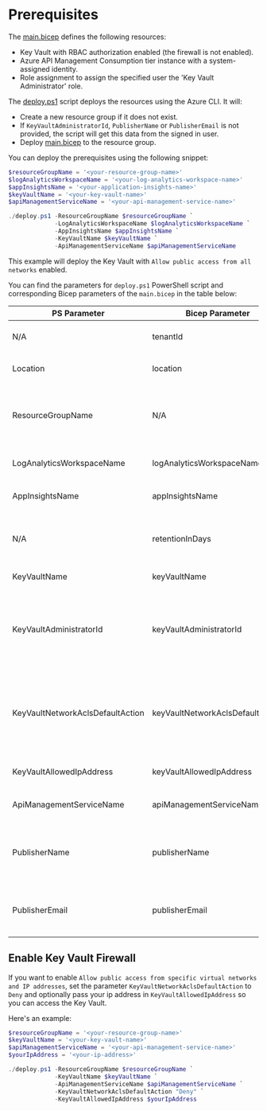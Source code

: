 # Prerequisites

The [main.bicep](./main.bicep) defines the following resources:
- Key Vault with RBAC authorization enabled (the firewall is not enabled).
- Azure API Management Consumption tier instance with a system-assigned identity.
- Role assignment to assign the specified user the 'Key Vault Administrator' role.

The [deploy.ps1](./deploy.ps1) script deploys the resources using the Azure CLI. It will:
- Create a new resource group if it does not exist.
- If `KeyVaultAdministratorId`, `PublisherName` or `PublisherEmail` is not provided, the script will get this data from the signed in user.
- Deploy [main.bicep](./main.bicep) to the resource group.

You can deploy the prerequisites using the following snippet:

```powershell
$resourceGroupName = '<your-resource-group-name>'
$logAnalyticsWorkspaceName = '<your-log-analytics-workspace-name>'
$appInsightsName = '<your-application-insights-name>'
$keyVaultName = '<your-key-vault-name>'
$apiManagementServiceName = '<your-api-management-service-name>'

./deploy.ps1 -ResourceGroupName $resourceGroupName `
             -LogAnalyticsWorkspaceName $logAnalyticsWorkspaceName `
             -AppInsightsName $appInsightsName `
             -KeyVaultName $keyVaultName `
             -ApiManagementServiceName $apiManagementServiceName
```

This example will deploy the Key Vault with `Allow public access from all networks` enabled.

You can find the parameters for `deploy.ps1` PowerShell script and corresponding Bicep parameters of the `main.bicep` in the table below:

| PS Parameter | Bicep Parameter | Description |
|-|-|-|
| N/A | tenantId | The Azure AD tenant ID. Default: tenant id of the resource group. |
| Location | location | The location for the resources. Default: `norwayeast` |
| ResourceGroupName | N/A | The name of the resource group to which the resources in the `main.bicep` are deployed to. Will be created if it doesn't exist |
| LogAnalyticsWorkspaceName | logAnalyticsWorkspaceName | The name of the Log Analytics workspace to be created. |
| AppInsightsName | appInsightsName | The name of the Application Insights instance to be created. |
| N/A | retentionInDays | The retention period for the Log Analytics workspace and Application Insights. Default: `30` |
| KeyVaultName | keyVaultName | The name of the Key Vault to be created. |
| KeyVaultAdministratorId | keyVaultAdministratorId | The object ID of the user to be assigned the 'Key Vault Administrator' role. If `$null` then the id of the logged in uer is used. If an empty string is specified, the role is not assigned. |
| KeyVaultNetworkAclsDefaultAction | keyVaultNetworkAclsDefaultAction | Defaults to `Allow`. Set to `Deny` to enable `Allow public access from specific virtual networks and IP addresses` and optionally add an allowed ip addres to `KeyVaultAllowedIpAddress` |
| KeyVaultAllowedIpAddress | keyVaultAllowedIpAddress | The allowed IP address for the Key Vault. Default: empty |
| ApiManagementServiceName | apiManagementServiceName | The name of the API Management service to be created. |
| PublisherName | publisherName | The name of the publisher of the API Management service. If not specified, the display name of the logged in user is used. |
| PublisherEmail | publisherEmail | The email of the publisher of the API Management service. If not specified, the email of the logged in user is used. |


## Enable Key Vault Firewall

If you want to enable `Allow public access from specific virtual networks and IP addresses`, set the parameter `KeyVaultNetworkAclsDefaultAction` to `Deny` and optionally pass your ip address in `KeyVaultAllowedIpAddress` so you can access the Key Vault.

Here's an example:

```powershell
$resourceGroupName = '<your-resource-group-name>'
$keyVaultName = '<your-key-vault-name>'
$apiManagementServiceName = '<your-api-management-service-name>'
$yourIpAddress = '<your-ip-address>'

./deploy.ps1 -ResourceGroupName $resourceGroupName `
             -KeyVaultName $keyVaultName `
             -ApiManagementServiceName $apiManagementServiceName `
             -KeyVaultNetworkAclsDefaultAction "Deny" `
             -KeyVaultAllowedIpAddress $yourIpAddress
```